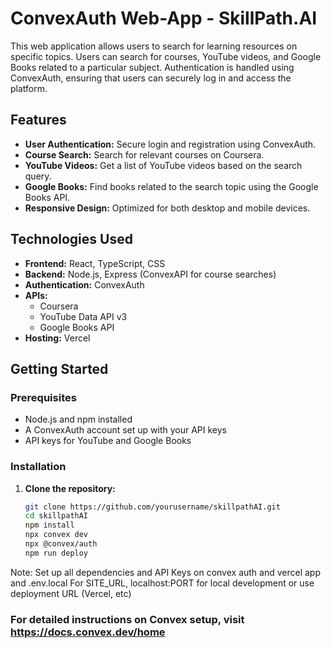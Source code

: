 # ConvexAuth Web-App - SkillPath.AI

This web application allows users to search for learning resources on specific topics. Users can search for courses, YouTube videos, and Google Books related to a particular subject. Authentication is handled using ConvexAuth, ensuring that users can securely log in and access the platform.

## Features

- **User Authentication:** Secure login and registration using ConvexAuth.
- **Course Search:** Search for relevant courses on Coursera.
- **YouTube Videos:** Get a list of YouTube videos based on the search query.
- **Google Books:** Find books related to the search topic using the Google Books API.
- **Responsive Design:** Optimized for both desktop and mobile devices.

## Technologies Used

- **Frontend:** React, TypeScript, CSS
- **Backend:** Node.js, Express (ConvexAPI for course searches)
- **Authentication:** ConvexAuth
- **APIs:** 
  - Coursera
  - YouTube Data API v3
  - Google Books API
- **Hosting:** Vercel

## Getting Started

### Prerequisites

- Node.js and npm installed
- A ConvexAuth account set up with your API keys
- API keys for YouTube and Google Books

### Installation

1. **Clone the repository:**

   ```bash
   git clone https://github.com/yourusername/skillpathAI.git
   cd skillpathAI
   npm install
   npx convex dev
   npx @convex/auth
   npm run deploy
   
Note:
Set up all dependencies and API Keys on convex auth and vercel app and .env.local
For SITE_URL, localhost:PORT for local development or use deployment URL (Vercel, etc)

### For detailed instructions on Convex setup, visit https://docs.convex.dev/home
